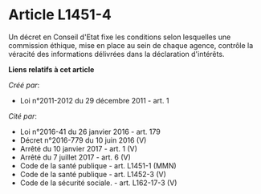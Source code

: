 # Article L1451-4

Un décret en Conseil d'Etat fixe les conditions selon lesquelles une commission éthique, mise en place au sein de chaque
agence, contrôle la véracité des informations délivrées dans la déclaration d'intérêts.

**Liens relatifs à cet article**

_Créé par_:

  - Loi n°2011-2012 du 29 décembre 2011 - art. 1

_Cité par_:

  - Loi n°2016-41 du 26 janvier 2016 - art. 179
  - Décret n°2016-779 du 10 juin 2016 (V)
  - Arrêté du 10 janvier 2017 - art. 1 (V)
  - Arrêté du 7 juillet 2017 - art. 6 (V)
  - Code de la santé publique - art. L1451-1 (MMN)
  - Code de la santé publique - art. L1452-3 (V)
  - Code de la sécurité sociale. - art. L162-17-3 (V)
